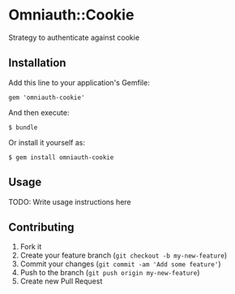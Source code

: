 # Omniauth::Cookie

Strategy to authenticate against cookie

## Installation

Add this line to your application's Gemfile:

    gem 'omniauth-cookie'

And then execute:

    $ bundle

Or install it yourself as:

    $ gem install omniauth-cookie

## Usage

TODO: Write usage instructions here

## Contributing

1. Fork it
2. Create your feature branch (`git checkout -b my-new-feature`)
3. Commit your changes (`git commit -am 'Add some feature'`)
4. Push to the branch (`git push origin my-new-feature`)
5. Create new Pull Request
